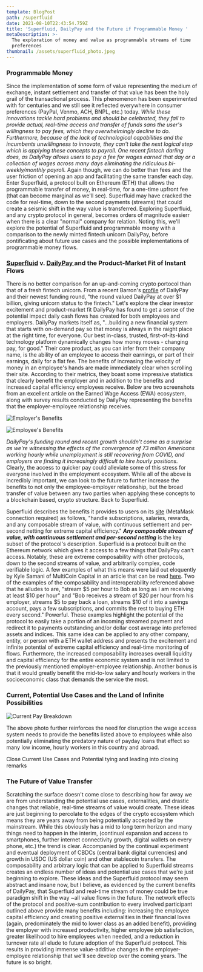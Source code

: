 ```yaml
---
template: BlogPost
path: /superfluid
date: 2021-08-10T22:43:54.759Z
title: 'Superfluid, DailyPay and the Future if Programmable Money '
metaDescription: >-
  The exploration of money and value as programmable streams of time
  preferences 
thumbnail: /assets/superfluid_photo.jpeg
---
```

### Programmable Money

Since the implementation of some form of value representing the medium of exchange, instant settlement and transfer of that value has been the holy grail of the transactional process.  This phenomenon has been experimented with for centuries and we still see it reflected everywhere in consumer preferences (PayPal, Venmo, ACH, BNPL, etc.) today.  *While these innovations tackle hard problems and should be celebrated, they fail to provide actual, real-time access and transfer of funds sans the user's willingness to pay fees, which they  overwhelmingly decline to do.  Furthermore, because of the lack of technological capabilities and the incumbents unwillingness to innovate, they can't take the next logical step which is applying these concepts to payroll.  One recent fintech darling does, as DailyPay allows users to pay a fee for wages earned that day or a collection of wages across many days eliminating the ridiculous bi-weekly/monthly payroll.* Again though, we can do better than fees and the user friction of opening an app and facilitating the same transfer each day.  Enter Superfluid, a protocol built on Ethereum (ETH) that allows the programmable transfer of money, in real-time, for a one-time upfront fee (that can become marginal as we'll see).  Superfluid may have cracked the code for real-time, down to the second payments (streams) that could create a seismic shift in the way value is transferred.  Exploring Superfluid, and any crypto protocol in general, becomes orders of magnitude easierr when there is a clear "normal" company for relation.  Noting this, we'll explore the potential of Superfluid and programmable moeny with a comparison to the newly minted fintech unicorn DailyPay, before pontificating about future use cases and the possible implementations of programmable money flows.  

### [Superfluid](https://medium.com/superfluid-blog/the-dawn-of-programmable-cashflows-2d50edae05cb) v. [DailyPay ](https://www.dailypay.com/)and the Product-Market Fit of Instant Flows

There is no better comparison for an up-and-coming crypto portocol than that of a fresh fintech unicorn.  From a recent Barron's [profile](https://www.barrons.com/articles/dailypay-raises-175-mln-d-round-and-its-now-a-unicorn-51621355832) of DailyPay and their newest funding round, "the round valued DailyPay at over $1 billion, giving unicorn status to the fintech."  Let's explore the clear investor excitement and product-market fit DailyPay has found to get a sense of the potential impact daily cash flows has created for both employees and employers.  DailyPay markets itself as, "...building a new financial system that starts with on-demand pay so that money is always in the raight place at the right time, for everyone.  Our best in-class, trusted, first-of-its-kind technology platform dynamically changes how money moves - changing pay, for good."  Their core product, as you can infer from their company name, is the ability of an employee to access their earnings, or part of their earnings, daily for a flat fee.  The benefits of increasing the velocity of money in an employee's hands are made immediately clear when scrolling their site.  According to their metrics, they boast some impressive statistics that clearly benefit the employer and in addition to the benefits and increased capital efficiency employees receive.  Below are two screenshots from an excellent article on the Earned Wage Access (EWA) ecosystem, along with survey results conducted by DailyPay representing the benefits that the employer-employee relationship receives.  

![Employer's Benefits](/assets/employer_superfluid.png "Employer's Benefits: ")

![Employee's Benefits](/assets/employee_superfluid.png "Employee's Benefits: ")

*DailyPay's funding round and recent growth shouldn't come as a surprise as we're witnessing the effects of the convergence of 73 million Americans working hourly while unemployment is still recovering from COVID, and employers are finding it increasingly difficult to hire hourly positions.*  Clearly, the access to quicker pay could alleviate some of this stress for everyone involved in the employment ecosystem.  While all of the above is incredibly important, we can look to the future to further increase the benefits to not only the employee-employer relationship, but the broad transfer of value between any two parties when applying these concepts to a blockchain based, crypto structure.  Back to Superfluid. 

Superfluid describes the benefits it provides to users on its [site](https://app.superfluid.finance/) (MetaMask connection required) as follows, "handle subscriptions, salaries, rewards, and any composable stream of value, with continuous settlement and per-second netting for extreme capital efficiency."  ***Any composable stream of value, with continuous settlement and per-second netting*** is the key subset of the protocol's description.  Superfluid is a protocol built on the Ethereum network which gives it access to a few things that DailyPay can't access.  Notably, these are extreme composability with other protocols, down to the second streams of value, and arbitrarily complex, code verifiable logic.  A few examples of what this means were laid out eloquently by Kyle Samani of MultiCoin Capital in an article that can be read [here](https://multicoin.capital/2021/07/13/networked-cash-flows/?mc_cid=c423f88815&mc_eid=e31c343eb7). Two of the examples of the composability and interoperability referenced above that he alludes to are, "stream $5 per hour to Bob as long as I am receiving at least $10 per hour" and "Bob receives a stream of $20 per hour from his employer, streams $5 to pay back a loan, streams $10 of it into a savings account, pays a few subscriptions, and commits the rest to buying ETH every second."  Powerful.  These examples highlight the potential of the protocol to easily take a portion of an incoming streamed payment and redirect it to payments outstanding and/or dollar cost average into preferred assets and indices.  This same idea can be applied to any other company, entity, or person with a ETH wallet address and presents the excitement and infinite potential of extreme capital efficiency and real-time monitoring of flows.  Furthermore, the increased composability increases overall liquidity and capital efficiency for the entire economic system and is not limited to the previously mentioned employer-employee relationship.  Another bonus is that it would greatly benefit the mid-to-low salary and hourly workers in the socioeconomic class that demands the service the most.  

### Current, Potential Use Cases and the Land of Infinite Possibilities

![Current Pay Breakdown ](/assets/SUPERFLUID_LOAN.png "Current Pay Breakdown ")



The above photo further reinforces the need for disruption the wage access system needs to provide the benefits listed above to employees while also potentially eliminating the predatory nature of payday loans that effect so many low income, hourly workers in this country and abroad.  

Close Current Use Cases and Potential tying and leading into closing remarks

### The Future of Value Transfer 

Scratching the surface doesn't come close to describing how far away we are from understanding the potential use cases, externalities, and drastic changes that reliable, real-time streams of value would create. These ideas are just beginning to percolate to the edges of the crypto ecosystem which means they are years away from being potentially accepted by the mainstream.  While this obviously has a mid to long term horizon and many things need to happen in the interim, (continual expansion and access to smartphones, further internet connectivity growth, digital wallets on every phone, etc.) the trend is clear.  Accompanied by the continual experiment and eventual deployment of CBDCs (central bank digital currencies) and growth in USDC (US dollar coin) and other stablecoin transfers.  The composability and arbitrary logic that can be applied to Superfluid streams creates an endless number of ideas and potential use cases that we're just beginning to explore.  These ideas and the Superfluid protocol may seem abstract and insane now, but I believe, as evidenced by the current benefits of DailyPay, that Superfluid and real-time stream of money could be true paradigm shift in the way ~all value flows in the future.  The network effects of the protocol and positive-sum contribution to every involved participant outlined above provide many benefits including: increasing the employee capital efficiency and creating positive externalities in their financial loves (again, predominately the mid to lower class as an added benefit), providing the employer with increased productivity, higher employee job satisfaction, greater likelihood to hire employees when needed, and a reduction in turnover rate all elude to future adoption of the Superfluid protocol.  This results in providing immense value-additive changes in the employer-employee relationship that we'll see develop over the coming years.  The future is so bright.
